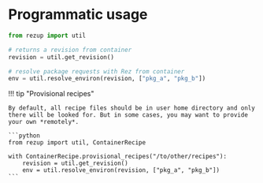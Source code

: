 
# Programmatic usage

```python
from rezup import util

# returns a revision from container
revision = util.get_revision()

# resolve package requests with Rez from container
env = util.resolve_environ(revision, ["pkg_a", "pkg_b"])

```

!!! tip "Provisional recipes"

    By default, all recipe files should be in user home directory and only there will be looked for. But in some cases, you may want to provide your own *remotely*. 

    ```python
    from rezup import util, ContainerRecipe
    
    with ContainerRecipe.provisional_recipes("/to/other/recipes"):
        revision = util.get_revision()
        env = util.resolve_environ(revision, ["pkg_a", "pkg_b"])
    ```
